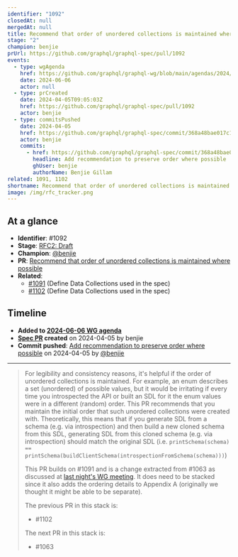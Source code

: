 ```yaml
---
identifier: "1092"
closedAt: null
mergedAt: null
title: Recommend that order of unordered collections is maintained where possible
stage: "2"
champion: benjie
prUrl: https://github.com/graphql/graphql-spec/pull/1092
events:
  - type: wgAgenda
    href: https://github.com/graphql/graphql-wg/blob/main/agendas/2024/06-Jun/06-wg-primary.md
    date: 2024-06-06
    actor: null
  - type: prCreated
    date: 2024-04-05T09:05:03Z
    href: https://github.com/graphql/graphql-spec/pull/1092
    actor: benjie
  - type: commitsPushed
    date: 2024-04-05
    href: https://github.com/graphql/graphql-spec/commit/368a48bae017c126b700d4db442b9f8d8090029c
    actor: benjie
    commits:
      - href: https://github.com/graphql/graphql-spec/commit/368a48bae017c126b700d4db442b9f8d8090029c
        headline: Add recommendation to preserve order where possible
        ghUser: benjie
        authorName: Benjie Gillam
related: 1091, 1102
shortname: Recommend that order of unordered collections is maintained where possible
image: /img/rfc_tracker.png
---
```


## At a glance

- **Identifier**: #1092
- **Stage**: [RFC2: Draft](https://github.com/graphql/graphql-spec/blob/main/CONTRIBUTING.md#stage-2-draft)
- **Champion**: [@benjie](https://github.com/benjie)
- **PR**: [Recommend that order of unordered collections is maintained where possible](https://github.com/graphql/graphql-spec/pull/1092)
- **Related**:
  - [#1091](/rfcs/1091 "Define Data Collections used in the spec / RFCX") (Define Data Collections used in the spec)
  - [#1102](/rfcs/1102 "Define Data Collections used in the spec / RFC2") (Define Data Collections used in the spec)

<!-- BEGIN_CUSTOM_TEXT -->



<!-- END_CUSTOM_TEXT -->

## Timeline

- **Added to [2024-06-06 WG agenda](https://github.com/graphql/graphql-wg/blob/main/agendas/2024/06-Jun/06-wg-primary.md)**
- **[Spec PR](https://github.com/graphql/graphql-spec/pull/1092) created** on 2024-04-05 by benjie
- **Commit pushed**: [Add recommendation to preserve order where possible](https://github.com/graphql/graphql-spec/commit/368a48bae017c126b700d4db442b9f8d8090029c) on 2024-04-05 by [@benjie](https://github.com/benjie)

<!-- VERBATIM -->

---

> For legibility and consistency reasons, it's helpful if the order of unordered collections is maintained. For example, an enum describes a set (unordered) of possible values, but it would be irritating if every time you introspected the API or built an SDL for it the enum values were in a different (random) order. This PR recommends that you maintain the initial order that such unordered collections were created with. Theoretically, this means that if you generate SDL from a schema (e.g. via introspection) and then build a new cloned schema from this SDL, generating SDL from this cloned schema (e.g. via introspection) should match the original SDL (i.e. `printSchema(schema) == printSchema(buildClientSchema(introspectionFromSchema(schema)))`)
> 
> This PR builds on #1091 and is a change extracted from #1063 as discussed at [last night's WG meeting](https://github.com/graphql/graphql-wg/blob/main/notes/2024/2024-04.md#ordering-of-schema-elements-10m-benjie). It does need to be stacked since it also adds the ordering details to Appendix A (originally we thought it might be able to be separate).
> 
> The previous PR in this stack is:
> - #1102
> 
> The next PR in this stack is:
> - #1063
